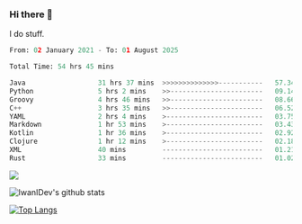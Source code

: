 ### Hi there 👋
I do stuff.

<!--START_SECTION:waka-->

```python
From: 02 January 2021 - To: 01 August 2025

Total Time: 54 hrs 45 mins

Java                  31 hrs 37 mins  >>>>>>>>>>>>>>-----------   57.34 %
Python                5 hrs 2 mins    >>-----------------------   09.14 %
Groovy                4 hrs 46 mins   >>-----------------------   08.66 %
C++                   3 hrs 35 mins   >>-----------------------   06.52 %
YAML                  2 hrs 4 mins    >------------------------   03.75 %
Markdown              1 hr 53 mins    >------------------------   03.43 %
Kotlin                1 hr 36 mins    >------------------------   02.92 %
Clojure               1 hr 12 mins    >------------------------   02.18 %
XML                   40 mins         -------------------------   01.21 %
Rust                  33 mins         -------------------------   01.02 %
```

<!--END_SECTION:waka-->

![](https://komarev.com/ghpvc/?username=IwanIDev&color=orange)

![IwanIDev's github stats](https://github-readme-stats.vercel.app/api?username=IwanIDev&count_private=true&show_icons=true&theme=gruvbox&include_all_commits=true)

[![Top Langs](https://github-readme-stats.vercel.app/api/top-langs/?username=IwanIDev&theme=gruvbox)](https://github.com/anuraghazra/github-readme-stats)
